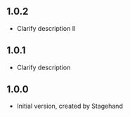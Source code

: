 ## 1.0.2

- Clarify description II

## 1.0.1

- Clarify description 

## 1.0.0

- Initial version, created by Stagehand
